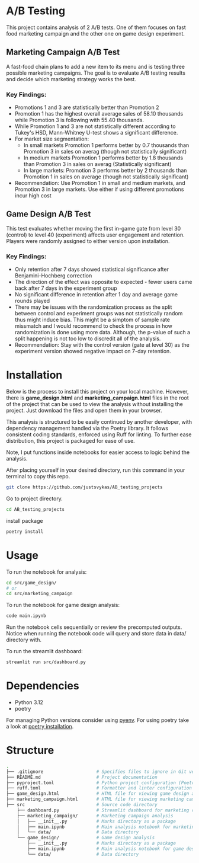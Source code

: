 # A/B Testing

This project contains analysis of 2 A/B tests. One of them focuses on fast food marketing campaign and the other one on game design experiment.

## Marketing Campaign A/B Test

A fast-food chain plans to add a new item to its menu and is testing three possible marketing campaigns. The goal is to evaluate A/B testing results and decide which marketing strategy works the best.

### Key Findings:
- Promotions 1 and 3 are statistically better than Promotion 2
- Promotion 1 has the highest overall average sales of 58.10 thousands while Promotion 3 is following with 55.40 thousands.
- While Promotion 1 and 3 are not statistically different according to Tukey's HSD, Mann-Whitney U-test shows a significant difference.
- For market size segmentation:
  - In small markets Promotion 1 performs better by 0.7 thousands than Promotion 3 in sales on averag (though not statistically significant)
  - In medium markets Promotion 1 performs better by 1.8 thousands than Promotion 3 in sales on averag (Statistically significant)
  - In large markets: Promotion 3 performs better by 2 thousands than Promotion 1 in sales on average (though not statistically significant)
- Recommendation: Use Promotion 1 in small and medium markets, and Promotion 3 in large markets. Use either if using different promotions incur high cost

## Game Design A/B Test

This test evaluates whether moving the first in-game gate from level 30 (control) to level 40 (experiment) affects user engagement and retention. Players were randomly assigned to either version upon installation.

### Key Findings:
- Only retention after 7 days showed statistical significance after Benjamini-Hochberg correction
- The direction of the effect was opposite to expected - fewer users came back after 7 days in the experiment group
- No significant difference in retention after 1 day and average game rounds played
- There may be issues with the randomization process as the split between control and experiment groups was not statistically random thus might induce bias. This might be a simptom of sample rate missmatch and I would recommend to check the process in how randomization is done using more data. Although, the p-value of such a split happening is not too low to discredit all of the analysis.
- Recommendation: Stay with the control version (gate at level 30) as the experiment version showed negative impact on 7-day retention.

# Installation
Below is the process to install this project on your local machine. However, there is **game_design.html** and **marketing_campaign.html** files in the root of the project that can be used to view the analysis without installing the project. Just download the files and open them in your browser.

This analysis is structured to be easily continued by another developer, with dependency management handled via the Poetry library. It follows consistent coding standards, enforced using Ruff for linting. To further ease distribution, this project is packaged for ease of use.

Note, I put functions inside notebooks for easier access to logic behind the analysis.

After placing yourself in your desired directory, run this command in your terminal to copy this repo.
```bash
git clone https://github.com/justsvykas/AB_testing_projects
```
Go to project directory.
```bash
cd AB_testing_projects
```
install package
```bash
poetry install
```

# Usage

To run the notebook for analysis:
```bash
cd src/game_design/
# or
cd src/marketing_campaign
```

To run the notebook for game design analysis:
```bash
code main.ipynb
```
Run the notebook cells sequentially or review the precomputed outputs. Notice when running the notebook code will query and store data in data/ directory with.

To run the streamlit dashboard:
```bash
streamlit run src/dashboard.py
```

# Dependencies

- Python 3.12
- poetry

For managing Python versions consider using [pyenv](https://github.com/pyenv/pyenv).
For using poetry take a look at [poetry installation](https://python-poetry.org/docs/#installation).

# Structure

```bash
.
├── .gitignore                    # Specifies files to ignore in Git version control
├── README.md                     # Project documentation
├── pyproject.toml                # Python project configuration (Poetry)
├── ruff.toml                     # Formatter and linter configuration (Ruff)
├── game_design.html              # HTML file for viewing game design analysis without installation
├── marketing_campaign.html       # HTML file for viewing marketing campaign analysis without installation
├── src                           # Source code directory
    ├── dashboard.py              # Streamlit dashboard for marketing campaign visualization
    ├── marketing_campaign/       # Marketing campaign analysis
    │   ├── __init__.py           # Marks directory as a package
    │   ├── main.ipynb            # Main analysis notebook for marketing campaign
    │   └── data/                 # Data directory
    └── game_design/              # Game design analysis
        ├── __init__.py           # Marks directory as a package
        ├── main.ipynb            # Main analysis notebook for game design
        └── data/                 # Data directory
```
